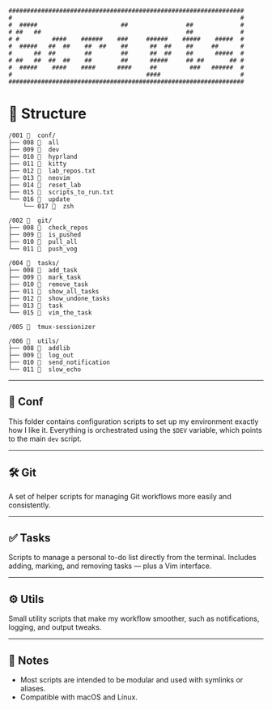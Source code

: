 ```text
#################################################################
#                                                               #
#  #####                       ##                ##             #
# ##   ##                                        ##             #
# #         ####    ######    ###     ######    #####    #####  #
#  #####   ##  ##    ##  ##    ##      ##  ##    ##     ##      #
#      ##  ##        ##        ##      ##  ##    ##      #####  #
# ##   ##  ##  ##    ##        ##      #####     ## ##       ## #
#  #####    ####    ####      ####     ##         ###   ######  #
#                                     ####                      #
#################################################################
```

# 📁 Structure

```
/001 󰉋  conf/
├── 008 󰈔  all
├── 009 󰈔  dev
├── 010 󰈔  hyprland
├── 011 󰈔  kitty
├── 012 󰦪  lab_repos.txt
├── 013 󰈔  neovim
├── 014 󰈔  reset_lab
├── 015 󰦪  scripts_to_run.txt
└── 016 󰈔  update
    └── 017   zsh

/002 󰉋  git/
├── 008 󰈔  check_repos
├── 009 󰈔  is_pushed
├── 010 󰈔  pull_all
└── 011 󰈔  push_vog

/004 󰉋  tasks/
├── 008 󰈔  add_task
├── 009 󰈔  mark_task
├── 010 󰈔  remove_task
├── 011 󰈔  show_all_tasks
├── 012 󰈔  show_undone_tasks
├── 013 󰈔  task
└── 015 󰈔  vim_the_task

/005 󰈔  tmux-sessionizer

/006 󰉋  utils/
├── 008 󰈔  addlib
├── 009 󰈔  log_out
├── 010 󰈔  send_notification
└── 011 󰈔  slow_echo
```

---

## 🧩 Conf

This folder contains configuration scripts to set up my environment exactly how I like it.
Everything is orchestrated using the `$DEV` variable, which points to the main `dev` script.

---

## 🛠️ Git

A set of helper scripts for managing Git workflows more easily and consistently.

---

## ✅ Tasks

Scripts to manage a personal to-do list directly from the terminal.
Includes adding, marking, and removing tasks — plus a Vim interface.

---

## ⚙️ Utils

Small utility scripts that make my workflow smoother, such as notifications, logging, and output tweaks.

---

## 🧠 Notes

* Most scripts are intended to be modular and used with symlinks or aliases.
* Compatible with macOS and Linux.

